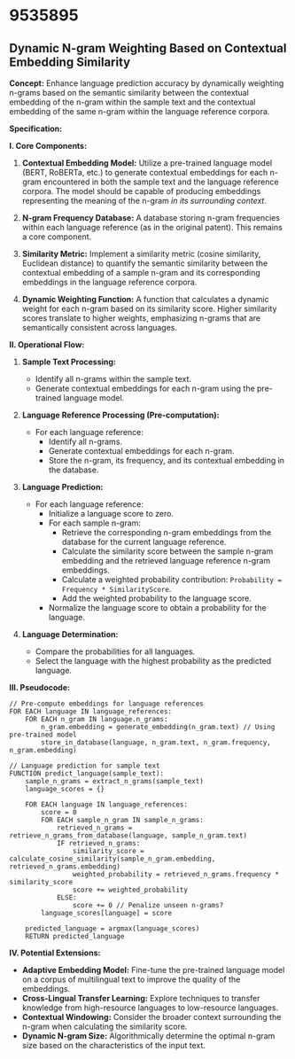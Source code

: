 # 9535895

## Dynamic N-gram Weighting Based on Contextual Embedding Similarity

**Concept:** Enhance language prediction accuracy by dynamically weighting n-grams based on the semantic similarity between the contextual embedding of the n-gram within the sample text and the contextual embedding of the same n-gram within the language reference corpora.

**Specification:**

**I. Core Components:**

1.  **Contextual Embedding Model:** Utilize a pre-trained language model (BERT, RoBERTa, etc.) to generate contextual embeddings for each n-gram encountered in both the sample text and the language reference corpora.  The model should be capable of producing embeddings representing the meaning of the n-gram *in its surrounding context*.

2.  **N-gram Frequency Database:** A database storing n-gram frequencies within each language reference (as in the original patent). This remains a core component.

3.  **Similarity Metric:** Implement a similarity metric (cosine similarity, Euclidean distance) to quantify the semantic similarity between the contextual embedding of a sample n-gram and its corresponding embeddings in the language reference corpora.

4.  **Dynamic Weighting Function:** A function that calculates a dynamic weight for each n-gram based on its similarity score.  Higher similarity scores translate to higher weights, emphasizing n-grams that are semantically consistent across languages.

**II. Operational Flow:**

1.  **Sample Text Processing:**
    *   Identify all n-grams within the sample text.
    *   Generate contextual embeddings for each n-gram using the pre-trained language model.

2.  **Language Reference Processing (Pre-computation):**
    *   For each language reference:
        *   Identify all n-grams.
        *   Generate contextual embeddings for each n-gram.
        *   Store the n-gram, its frequency, and its contextual embedding in the database.

3.  **Language Prediction:**
    *   For each language reference:
        *   Initialize a language score to zero.
        *   For each sample n-gram:
            *   Retrieve the corresponding n-gram embeddings from the database for the current language reference.
            *   Calculate the similarity score between the sample n-gram embedding and the retrieved language reference n-gram embeddings.
            *   Calculate a weighted probability contribution: `Probability = Frequency * SimilarityScore`.
            *   Add the weighted probability to the language score.
        *   Normalize the language score to obtain a probability for the language.

4.  **Language Determination:**
    *   Compare the probabilities for all languages.
    *   Select the language with the highest probability as the predicted language.

**III. Pseudocode:**

```
// Pre-compute embeddings for language references
FOR EACH language IN language_references:
    FOR EACH n_gram IN language.n_grams:
        n_gram.embedding = generate_embedding(n_gram.text) // Using pre-trained model
        store_in_database(language, n_gram.text, n_gram.frequency, n_gram.embedding)

// Language prediction for sample text
FUNCTION predict_language(sample_text):
    sample_n_grams = extract_n_grams(sample_text)
    language_scores = {}

    FOR EACH language IN language_references:
        score = 0
        FOR EACH sample_n_gram IN sample_n_grams:
            retrieved_n_grams = retrieve_n_grams_from_database(language, sample_n_gram.text)
            IF retrieved_n_grams:
                similarity_score = calculate_cosine_similarity(sample_n_gram.embedding, retrieved_n_grams.embedding)
                weighted_probability = retrieved_n_grams.frequency * similarity_score
                score += weighted_probability
            ELSE:
                score += 0 // Penalize unseen n-grams?
        language_scores[language] = score

    predicted_language = argmax(language_scores)
    RETURN predicted_language
```

**IV. Potential Extensions:**

*   **Adaptive Embedding Model:** Fine-tune the pre-trained language model on a corpus of multilingual text to improve the quality of the embeddings.
*   **Cross-Lingual Transfer Learning:** Explore techniques to transfer knowledge from high-resource languages to low-resource languages.
*   **Contextual Windowing:**  Consider the broader context surrounding the n-gram when calculating the similarity score.
*    **Dynamic N-gram Size:** Algorithmically determine the optimal n-gram size based on the characteristics of the input text.